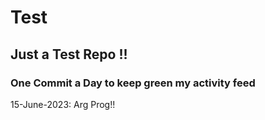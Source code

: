 # Test
## Just a Test Repo !!
### One Commit a Day to keep green my activity feed 

15-June-2023: Arg Prog!!


